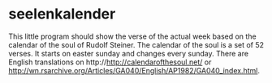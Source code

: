 # seelenkalender
This little program should show the verse of the actual week based on the calendar of the soul of Rudolf Steiner.
The calendar of the soul is a set of 52 verses. It starts on easter sunday and changes every sunday.
There are English translations on http://http://calendarofthesoul.net/ or http://wn.rsarchive.org/Articles/GA040/English/AP1982/GA040_index.html.
